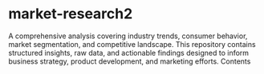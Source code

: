 # market-research2
A comprehensive analysis covering industry trends, consumer behavior, market segmentation, and competitive landscape. This repository contains structured insights, raw data, and actionable findings designed to inform business strategy, product development, and marketing efforts.  Contents
